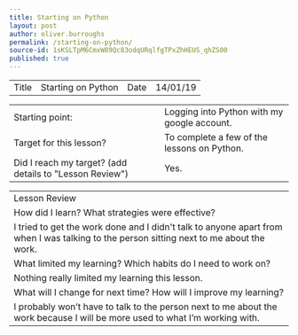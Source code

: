 ```yaml
---
title: Starting on Python
layout: post
author: oliver.burroughs
permalink: /starting-on-python/
source-id: 1sKSLTpM6CmxW89Qc83odqURqlfgTPxZhHEUS_qhZS00
published: true
---
```

<table>
  <tr>
    <td>Title</td>
    <td>Starting on Python</td>
    <td>Date</td>
    <td>14/01/19</td>
  </tr>
</table>


<table>
  <tr>
    <td>Starting point:</td>
    <td>Logging into Python with my google account.</td>
  </tr>
  <tr>
    <td>Target for this lesson?</td>
    <td>To complete a few of the lessons on Python.</td>
  </tr>
  <tr>
    <td>Did I reach my target? 
(add details to "Lesson Review")</td>
    <td> Yes.</td>
  </tr>
</table>


<table>
  <tr>
    <td>Lesson Review</td>
  </tr>
  <tr>
    <td>How did I learn? What strategies were effective? </td>
  </tr>
  <tr>
    <td>I tried to get the work done and I didn't talk to anyone apart from when I was talking to the person sitting next to me about the work.</td>
  </tr>
  <tr>
    <td>What limited my learning? Which habits do I need to work on? </td>
  </tr>
  <tr>
    <td>Nothing really limited my learning this lesson.</td>
  </tr>
  <tr>
    <td>What will I change for next time? How will I improve my learning?</td>
  </tr>
  <tr>
    <td>I probably won’t have to talk to the person next to me about the work because I will be more used to what I’m working with.</td>
  </tr>
</table>


